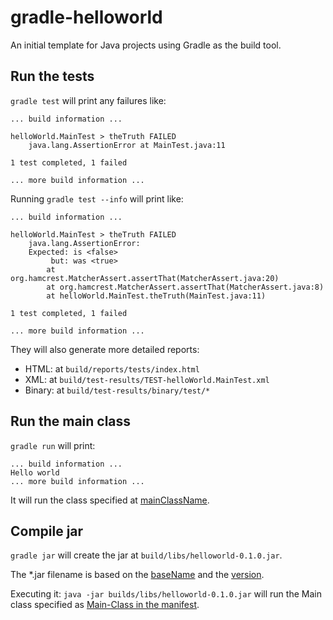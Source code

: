 # gradle-helloworld
An initial template for Java projects using Gradle as the build tool.

## Run the tests
`gradle test` will print any failures like:

```
... build information ...

helloWorld.MainTest > theTruth FAILED
    java.lang.AssertionError at MainTest.java:11

1 test completed, 1 failed

... more build information ...
```

Running `gradle test --info` will print like:

```
... build information ...

helloWorld.MainTest > theTruth FAILED
    java.lang.AssertionError: 
    Expected: is <false>
         but: was <true>
        at org.hamcrest.MatcherAssert.assertThat(MatcherAssert.java:20)
        at org.hamcrest.MatcherAssert.assertThat(MatcherAssert.java:8)
        at helloWorld.MainTest.theTruth(MainTest.java:11)

1 test completed, 1 failed

... more build information ...
```

They will also generate more detailed reports:
* HTML: at `build/reports/tests/index.html`
* XML: at `build/test-results/TEST-helloWorld.MainTest.xml`
* Binary: at `build/test-results/binary/test/*`

## Run the main class
`gradle run` will print:

```
... build information ...
Hello world
... more build information ...
```

It will run the class specified at [mainClassName](https://github.com/demonh3x/gradle-helloworld/blob/master/build.gradle#L22).

## Compile jar
`gradle jar` will create the jar at `build/libs/helloworld-0.1.0.jar`. 

The *.jar filename is based on the [baseName](https://github.com/demonh3x/gradle-helloworld/blob/master/build.gradle#L13) and the [version](https://github.com/demonh3x/gradle-helloworld/blob/master/build.gradle#L14).

Executing it: `java -jar builds/libs/helloworld-0.1.0.jar` will run the Main class specified as [Main-Class in the manifest](https://github.com/demonh3x/gradle-helloworld/blob/master/build.gradle#L16).
